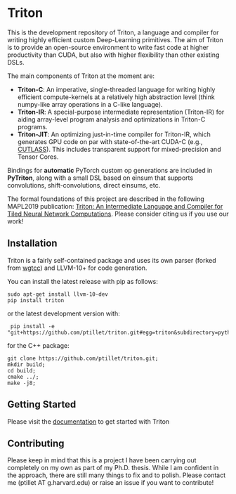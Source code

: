 # Triton

This is the development repository of Triton, a language and compiler for writing highly efficient custom Deep-Learning primitives. The aim of Triton is to provide an open-source environment to write fast code at higher productivity than CUDA, but also with higher flexibility than other existing DSLs.

The main components of Triton at the moment are:
- **Triton-C**: An imperative, single-threaded language for writing highly efficient compute-kernels at a relatively high abstraction level (think numpy-like array operations in a C-like language).
- **Triton-IR**: A special-purpose intermediate representation (Triton-IR) for aiding array-level program analysis and optimizations in Triton-C programs.
- **Triton-JIT**: An optimizing just-in-time compiler for Triton-IR, which generates GPU code on par with state-of-the-art CUDA-C  (e.g.,  [CUTLASS](https://github.com/NVIDIA/cutlass)). This includes transparent support for mixed-precision and Tensor Cores.

Bindings for **automatic** PyTorch custom op generations are included in  **PyTriton**, along with a small DSL based on einsum that supports convolutions, shift-convolutions, direct einsums, etc.

The formal foundations of this project are described in the following MAPL2019 publication: [Triton: An Intermediate Language and Compiler for Tiled Neural Network Computations](http://www.eecs.harvard.edu/~htk/publication/2019-mapl-tillet-kung-cox.pdf). Please consider citing us if you use our work!


## Installation

Triton is a fairly self-contained package and uses its own parser (forked from [wgtcc](https://github.com/wgtdkp/wgtcc)) and LLVM-10+ for code generation. 

You can install the latest release with pip as follows:
```
sudo apt-get install llvm-10-dev
pip install triton
```

or the latest development version with:
```
 pip install -e "git+https://github.com/ptillet/triton.git#egg=triton&subdirectory=python"
```

for the C++ package:
```
git clone https://github.com/ptillet/triton.git;
mkdir build;
cd build;
cmake ../;
make -j8;
```


## Getting Started

Please visit the [documentation](https://docs.triton-lang.org) to get started with Triton


## Contributing

Please keep in mind that this is a project I have been carrying out completely on my own as part of my Ph.D. thesis. While I am confident in the approach, there are still many things to fix and to polish. Please contact me (ptillet AT g.harvard.edu) or raise an issue if you want to contribute!